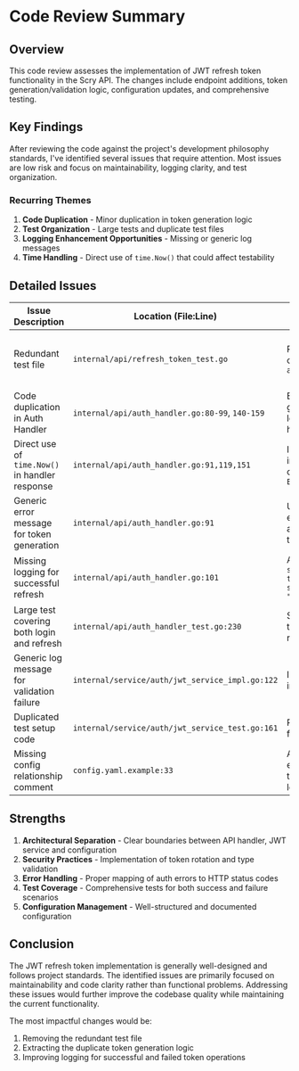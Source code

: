 # Code Review Summary

## Overview

This code review assesses the implementation of JWT refresh token functionality in the Scry API. The changes include endpoint additions, token generation/validation logic, configuration updates, and comprehensive testing.

## Key Findings

After reviewing the code against the project's development philosophy standards, I've identified several issues that require attention. Most issues are low risk and focus on maintainability, logging clarity, and test organization.

### Recurring Themes

1. **Code Duplication** - Minor duplication in token generation logic
2. **Test Organization** - Large tests and duplicate test files
3. **Logging Enhancement Opportunities** - Missing or generic log messages
4. **Time Handling** - Direct use of `time.Now()` that could affect testability

## Detailed Issues

| Issue Description | Location (File:Line) | Suggested Solution / Improvement | Risk Assessment | Standard Violated |
|---|---|---|---|---|
| Redundant test file | `internal/api/refresh_token_test.go` | Remove file, consolidate tests into `auth_handler_test.go` | Low | Core Principles (Simplicity), Testing Strategy (Clarity) |
| Code duplication in Auth Handler | `internal/api/auth_handler.go:80-99`, `140-159` | Extract token generation/expiry logic into a private helper method | Low | Core Principles (Simplicity/DRY) |
| Direct use of `time.Now()` in handler response | `internal/api/auth_handler.go:91,119,151` | Inject a time source into `AuthHandler` for calculating response `ExpiresAt` | Low | Testing Strategy (Testability) |
| Generic error message for token generation | `internal/api/auth_handler.go:91` | Use more specific error messages for access vs refresh token failures | Low | Coding Standards (Clarity) |
| Missing logging for successful refresh | `internal/api/auth_handler.go:101` | Add `slog.Info("refresh token used successfully", "user_id", userID)` | Low | Logging Strategy |
| Large test covering both login and refresh | `internal/api/auth_handler_test.go:230` | Split into focused tests for login and refresh flows | Low | Testing Strategy (Clarity) |
| Generic log message for validation failure | `internal/service/auth/jwt_service_impl.go:122` | Include specific error in log message | Low | Logging Strategy |
| Duplicated test setup code | `internal/service/auth/jwt_service_test.go:161` | Refactor into a helper function | Low | Testing Strategy |
| Missing config relationship comment | `config.yaml.example:33` | Add comment explaining refresh tokens typically have longer lifetime | Low | Documentation Approach |

## Strengths

1. **Architectural Separation** - Clear boundaries between API handler, JWT service and configuration
2. **Security Practices** - Implementation of token rotation and type validation
3. **Error Handling** - Proper mapping of auth errors to HTTP status codes
4. **Test Coverage** - Comprehensive tests for both success and failure scenarios
5. **Configuration Management** - Well-structured and documented configuration

## Conclusion

The JWT refresh token implementation is generally well-designed and follows project standards. The identified issues are primarily focused on maintainability and code clarity rather than functional problems. Addressing these issues would further improve the codebase quality while maintaining the current functionality.

The most impactful changes would be:
1. Removing the redundant test file
2. Extracting the duplicate token generation logic
3. Improving logging for successful and failed token operations
